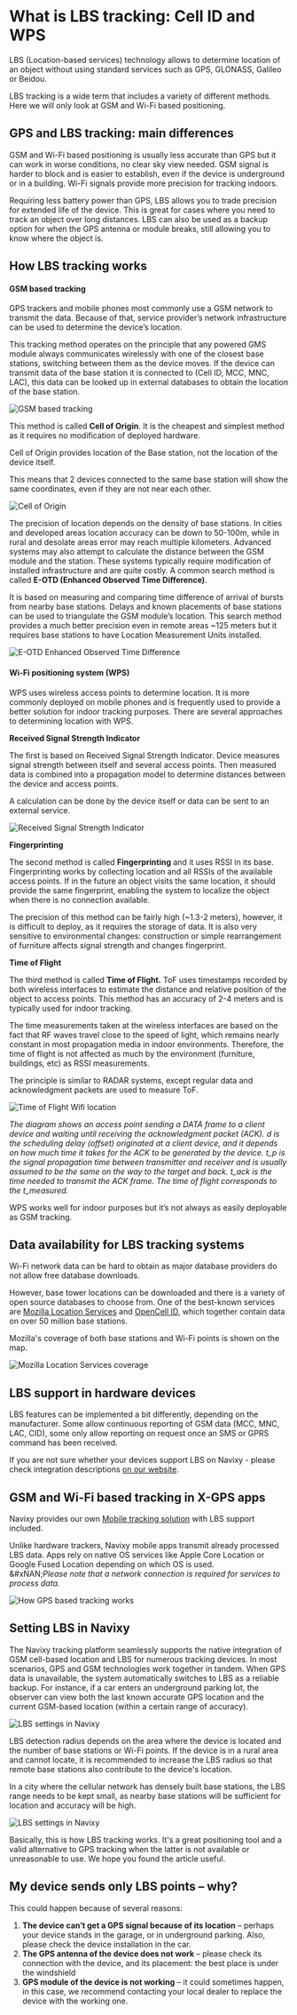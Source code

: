 # What is LBS tracking: Cell ID and WPS

LBS (Location-based services) technology allows to determine location of an object without using standard services such as GPS, GLONASS, Galileo or Beidou.

LBS tracking is a wide term that includes a variety of different methods. Here we will only look at GSM and Wi-Fi based positioning.

## GPS and LBS tracking: main differences

GSM and Wi-Fi based positioning is usually less accurate than GPS but it can work in worse conditions, no clear sky view needed. GSM signal is harder to block and is easier to establish, even if the device is underground or in a building. Wi-Fi signals provide more precision for tracking indoors.

Requiring less battery power than GPS, LBS allows you to trade precision for extended life of the device. This is great for cases where you need to track an object over long distances. LBS can also be used as a backup option for when the GPS antenna or module breaks, still allowing you to know where the object is.

## How LBS tracking works

#### GSM based tracking

GPS trackers and mobile phones most commonly use a GSM network to transmit the data. Because of that, service provider’s network infrastructure can be used to determine the device’s location.

This tracking method operates on the principle that any powered GMS module always communicates wirelessly with one of the closest base stations, switching between them as the device moves. If the device can transmit data of the base station it is connected to (Cell ID, MCC, MNC, LAC), this data can be looked up in external databases to obtain the location of the base station.

![GSM based tracking](https://www.navixy.com/wp-content/uploads/2020/12/ad_lbs_hardware.png)

This method is called **Cell of Origin**. It is the cheapest and simplest method as it requires no modification of deployed hardware.

Cell of Origin provides location of the Base station, not the location of the device itself.

This means that 2 devices connected to the same base station will show the same coordinates, even if they are not near each other.

![Cell of Origin](https://www.navixy.com/wp-content/uploads/2020/12/lbs3.png)

The precision of location depends on the density of base stations. In cities and developed areas location accuracy can be down to 50-100m, while in rural and desolate areas error may reach multiple kilometers. Advanced systems may also attempt to calculate the distance between the GSM module and the station. These systems typically require modification of installed infrastructure and are quite costly. A common search method is called **E-OTD (Enhanced Observed Time Difference)**.

It is based on measuring and comparing time difference of arrival of bursts from nearby base stations. Delays and known placements of base stations can be used to triangulate the GSM module’s location. This search method provides a much better precision even in remote areas \~125 meters but it requires base stations to have Location Measurement Units installed.

![E-OTD Enhanced Observed Time Difference](https://www.navixy.com/wp-content/uploads/2020/12/delay2.png)

#### **Wi-Fi positioning system (WPS)**

WPS uses wireless access points to determine location. It is more commonly deployed on mobile phones and is frequently used to provide a better solution for indoor tracking purposes. There are several approaches to determining location with WPS.

**Received Signal Strength Indicator**

The first is based on Received Signal Strength Indicator. Device measures signal strength between itself and several access points. Then measured data is combined into a propagation model to determine distances between the device and access points.

A calculation can be done by the device itself or data can be sent to an external service.

![Received Signal Strength Indicator](https://www.navixy.com/wp-content/uploads/2020/12/ad_wifi_hardware-1.png)

**Fingerprinting**

The second method is called **Fingerprinting** and it uses RSSI in its base. Fingerprinting works by collecting location and all RSSIs of the available access points. If in the future an object visits the same location, it should provide the same fingerprint, enabling the system to localize the object when there is no connection available.

The precision of this method can be fairly high (\~1.3-2 meters), however, it is difficult to deploy, as it requires the storage of data. It is also very sensitive to environmental changes: construction or simple rearrangement of furniture affects signal strength and changes fingerprint.

**Time of Flight**

The third method is called **Time of Flight.** ToF uses timestamps recorded by both wireless interfaces to estimate the distance and relative position of the object to access points. This method has an accuracy of 2-4 meters and is typically used for indoor tracking.

The time measurements taken at the wireless interfaces are based on the fact that RF waves travel close to the speed of light, which remains nearly constant in most propagation media in indoor environments. Therefore, the time of flight is not affected as much by the environment (furniture, buildings, etc) as RSSI measurements.

The principle is similar to RADAR systems, except regular data and acknowledgment packets are used to measure ToF.

![Time of Flight Wifi location](https://www.navixy.com/wp-content/uploads/2020/12/test3.png)

_The diagram shows an access point sending a DATA frame to a client device and waiting until receiving the acknowledgment packet (ACK). d is the scheduling delay (offset) originated at a client device, and it depends on how much time it takes for the ACK to be generated by the device. t\_p is the signal propagation time between transmitter and receiver and is usually assumed to be the same on the way to the target and back. t\_ack is the time needed to transmit the ACK frame. The time of flight corresponds to the t\_measured._

WPS works well for indoor purposes but it’s not always as easily deployable as GSM tracking.

## Data availability for LBS tracking systems

Wi-Fi network data can be hard to obtain as major database providers do not allow free database downloads.

However, base tower locations can be downloaded and there is a variety of open source databases to choose from. One of the best-known services are [Mozilla Location Services](https://location.services.mozilla.com/) and [OpenCell ID](https://www.opencellid.org/), which together contain data on over 50 million base stations.

Mozilla's coverage of both base stations and Wi-Fi points is shown on the map.

![Mozilla Location Services coverage](https://www.navixy.com/wp-content/uploads/2020/12/bc4vohulb7-600x348.png)

## LBS support in hardware devices

LBS features can be implemented a bit differently, depending on the manufacturer. Some allow continuous reporting of GSM data (MCC, MNC, LAC, CID), some only allow reporting on request once an SMS or GPRS command has been received.

If you are not sure whether your devices support LBS on Navixy - please check integration descriptions [on our website](https://www.navixy.com/devices/).

## GSM and Wi-Fi based tracking in X-GPS apps

Navixy provides our own [Mobile tracking solution](https://www.navixy.com/features/mobile-apps/) with LBS support included.

Unlike hardware trackers, Navixy mobile apps transmit already processed LBS data. Apps rely on native OS services like Apple Core Location or Google Fused Location depending on which OS is used.\
&#xNAN;_&#x50;lease note that a network connection is required for services to process data._

![How GPS based tracking works](https://www.navixy.com/wp-content/uploads/2020/12/ad_lbs_mobile.png)

## Setting LBS in Navixy

The Navixy tracking platform seamlessly supports the native integration of GSM cell-based location and LBS for numerous tracking devices. In most scenarios, GPS and GSM technologies work together in tandem. When GPS data is unavailable, the system automatically switches to LBS as a reliable backup. For instance, if a car enters an underground parking lot, the observer can view both the last known accurate GPS location and the current GSM-based location (within a certain range of accuracy).

![LBS settings in Navixy](attachments/imagen-20230727-154138.png)

LBS detection radius depends on the area where the device is located and the number of base stations or Wi-Fi points. If the device is in a rural area and cannot locate, it is recommended to increase the LBS radius so that remote base stations also contribute to the device's location.

In a city where the cellular network has densely built base stations, the LBS range needs to be kept small, as nearby base stations will be sufficient for location and accuracy will be high.

![LBS settings in Navixy](attachments/imagen-20231019-225938.png)

Basically, this is how LBS tracking works. It's a great positioning tool and a valid alternative to GPS tracking when the latter is not available or unreasonable to use. We hope you found the article useful.

## My device sends only LBS points – why?

This could happen because of several reasons:

1. **The device can’t get a GPS signal because of its location** – perhaps your device stands in the garage, or in underground parking. Also, please check the device installation in the car.
2. **The GPS antenna of the device does not work** – please check its connection with the device, and its placement: the best place is under the windshield
3. **GPS module of the device is not working** – it could sometimes happen, in this case, we recommend contacting your local dealer to replace the device with the working one.
